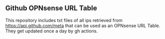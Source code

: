 ## Github OPNsense URL Table
This repository includes txt files of all ips retrieved from https://api.github.com/meta that can be used as an OPNsense URL Table. They get updated once a day by gh actions.

